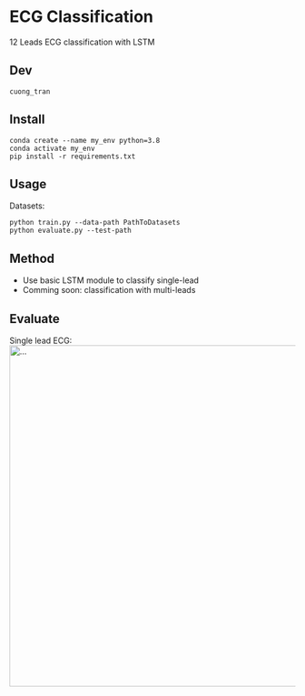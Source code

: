 # ECG Classification
12 Leads ECG classification with LSTM
## Dev
```cuong_tran```
## Install
```buildoutcfg
conda create --name my_env python=3.8
conda activate my_env
pip install -r requirements.txt
```
## Usage
Datasets: 

```buildoutcfg
python train.py --data-path PathToDatasets
python evaluate.py --test-path
```
## Method
- Use basic LSTM module to classify single-lead 
- Comming soon: classification with multi-leads
## Evaluate
Single lead ECG:
<img src="https://user-images.githubusercontent.com/79197775/141642481-39ce0f47-9dab-4959-9519-2f5a4d49d901.png" alt="..." width="600" />